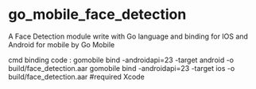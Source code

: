 # go_mobile_face_detection
A Face Detection module write with Go language and binding for IOS and Android for mobile by Go Mobile

cmd binding code : 
gomobile bind  -androidapi=23 -target android -o build/face_detection.aar
gomobile bind  -androidapi=23 -target ios -o build/face_detection.aar #required Xcode
